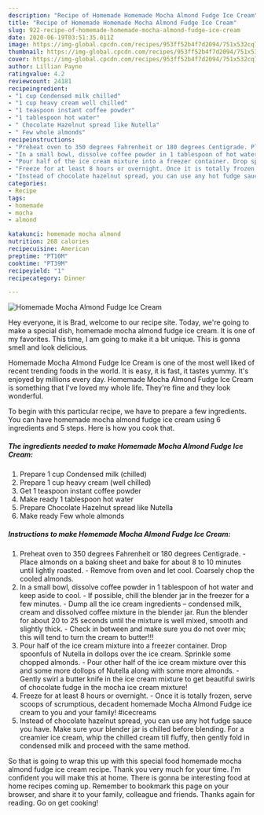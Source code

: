 ```yaml
---
description: "Recipe of Homemade Homemade Mocha Almond Fudge Ice Cream"
title: "Recipe of Homemade Homemade Mocha Almond Fudge Ice Cream"
slug: 922-recipe-of-homemade-homemade-mocha-almond-fudge-ice-cream
date: 2020-06-19T03:51:35.011Z
image: https://img-global.cpcdn.com/recipes/953ff52b4f7d2094/751x532cq70/homemade-mocha-almond-fudge-ice-cream-recipe-main-photo.jpg
thumbnail: https://img-global.cpcdn.com/recipes/953ff52b4f7d2094/751x532cq70/homemade-mocha-almond-fudge-ice-cream-recipe-main-photo.jpg
cover: https://img-global.cpcdn.com/recipes/953ff52b4f7d2094/751x532cq70/homemade-mocha-almond-fudge-ice-cream-recipe-main-photo.jpg
author: Lillian Payne
ratingvalue: 4.2
reviewcount: 24181
recipeingredient:
- "1 cup Condensed milk chilled"
- "1 cup heavy cream well chilled"
- "1 teaspoon instant coffee powder"
- "1 tablespoon hot water"
- " Chocolate Hazelnut spread like Nutella"
- " Few whole almonds"
recipeinstructions:
- "Preheat oven to 350 degrees Fahrenheit or 180 degrees Centigrade. Place almonds on a baking sheet and bake for about 8 to 10 minutes until lightly roasted. Remove from oven and let cool. Coarsely chop the cooled almonds."
- "In a small bowl, dissolve coffee powder in 1 tablespoon of hot water and keep aside to cool. If possible, chill the blender jar in the freezer for a few minutes. Dump all the ice cream ingredients – condensed milk, cream and dissolved coffee mixture in the blender jar. Run the blender for about 20 to 25 seconds until the mixture is well mixed, smooth and slightly thick. Check in between and make sure you do not over mix; this will tend to turn the cream to butter!!!"
- "Pour half of the ice cream mixture into a freezer container. Drop spoonfuls of Nutella in dollops over the ice cream. Sprinkle some chopped almonds. Pour other half of the ice cream mixture over this and some more dollops of Nutella along with some more almonds. Gently swirl a butter knife in the ice cream mixture to get beautiful swirls of chocolate fudge in the mocha ice cream mixture!"
- "Freeze for at least 8 hours or overnight. Once it is totally frozen, serve scoops of scrumptious, decadent homemade Mocha Almond Fudge ice cream to you and your family! #icecreams"
- "Instead of chocolate hazelnut spread, you can use any hot fudge sauce you have. Make sure your blender jar is chilled before blending. For a creamier ice cream, whip the chilled cream till fluffy, then gently fold in condensed milk and proceed with the same method."
categories:
- Recipe
tags:
- homemade
- mocha
- almond

katakunci: homemade mocha almond 
nutrition: 268 calories
recipecuisine: American
preptime: "PT10M"
cooktime: "PT39M"
recipeyield: "1"
recipecategory: Dinner

---
```



![Homemade Mocha Almond Fudge Ice Cream](https://img-global.cpcdn.com/recipes/953ff52b4f7d2094/751x532cq70/homemade-mocha-almond-fudge-ice-cream-recipe-main-photo.jpg)

Hey everyone, it is Brad, welcome to our recipe site. Today, we're going to make a special dish, homemade mocha almond fudge ice cream. It is one of my favorites. This time, I am going to make it a bit unique. This is gonna smell and look delicious.

Homemade Mocha Almond Fudge Ice Cream is one of the most well liked of recent trending foods in the world. It is easy, it is fast, it tastes yummy. It's enjoyed by millions every day. Homemade Mocha Almond Fudge Ice Cream is something that I've loved my whole life. They're fine and they look wonderful.




To begin with this particular recipe, we have to prepare a few ingredients. You can have homemade mocha almond fudge ice cream using 6 ingredients and 5 steps. Here is how you cook that.

<!--inarticleads1-->

##### The ingredients needed to make Homemade Mocha Almond Fudge Ice Cream:

1. Prepare 1 cup Condensed milk (chilled)
1. Prepare 1 cup heavy cream (well chilled)
1. Get 1 teaspoon instant coffee powder
1. Make ready 1 tablespoon hot water
1. Prepare  Chocolate Hazelnut spread like Nutella
1. Make ready  Few whole almonds




<!--inarticleads2-->

##### Instructions to make Homemade Mocha Almond Fudge Ice Cream:

1. Preheat oven to 350 degrees Fahrenheit or 180 degrees Centigrade. - Place almonds on a baking sheet and bake for about 8 to 10 minutes until lightly roasted. - Remove from oven and let cool. Coarsely chop the cooled almonds.
1. In a small bowl, dissolve coffee powder in 1 tablespoon of hot water and keep aside to cool. - If possible, chill the blender jar in the freezer for a few minutes. - Dump all the ice cream ingredients – condensed milk, cream and dissolved coffee mixture in the blender jar. Run the blender for about 20 to 25 seconds until the mixture is well mixed, smooth and slightly thick. - Check in between and make sure you do not over mix; this will tend to turn the cream to butter!!!
1. Pour half of the ice cream mixture into a freezer container. Drop spoonfuls of Nutella in dollops over the ice cream. Sprinkle some chopped almonds. - Pour other half of the ice cream mixture over this and some more dollops of Nutella along with some more almonds. - Gently swirl a butter knife in the ice cream mixture to get beautiful swirls of chocolate fudge in the mocha ice cream mixture!
1. Freeze for at least 8 hours or overnight. - Once it is totally frozen, serve scoops of scrumptious, decadent homemade Mocha Almond Fudge ice cream to you and your family! #icecreams
1. Instead of chocolate hazelnut spread, you can use any hot fudge sauce you have. Make sure your blender jar is chilled before blending. For a creamier ice cream, whip the chilled cream till fluffy, then gently fold in condensed milk and proceed with the same method.




So that is going to wrap this up with this special food homemade mocha almond fudge ice cream recipe. Thank you very much for your time. I'm confident you will make this at home. There is gonna be interesting food at home recipes coming up. Remember to bookmark this page on your browser, and share it to your family, colleague and friends. Thanks again for reading. Go on get cooking!
